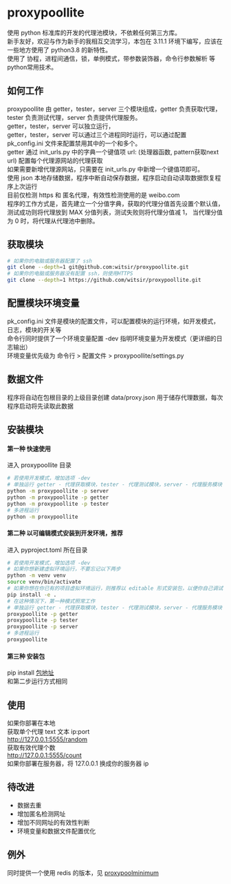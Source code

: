 # proxypoollite
使用 python 标准库的开发的代理池模块，不依赖任何第三方库。  
新手友好，欢迎与作为新手的我相互交流学习，本包在 3.11.1 环境下编写，应该在一些地方使用了 python3.8 的新特性。  
使用了 协程，进程间通信，锁，单例模式，带参数装饰器，命令行参数解析 等python常用技术。  
## 如何工作
proxypoollite 由 getter，tester，server 三个模块组成，getter 负责获取代理，tester 负责测试代理，server 负责提供代理服务。  
getter，tester，server 可以独立运行，  
getter，tester，server 可以通过三个进程同时运行，可以通过配置 pk_config.ini 文件来配置禁用其中的一个和多个。  
getter 通过 init_urls.py 中的字典一个键值项 url: (处理器函数, pattern获取next url) 配置每个代理源网站的代理获取  
如果需要新增代理源网站，只需要在 init_urls.py 中新增一个键值项即可。  
使用 json 本地存储数据，程序中断自动保存数据，程序启动自动读取数据恢复程序上次运行  
目前仅检测 https 和 匿名代理，有效性检测使用的是 weibo.com  
程序的工作方式是，首先建立一个分值字典，获取的代理分值首先设置个默认值，测试成功则将代理放到 MAX 分值列表，测试失败则将代理分值减 1，
当代理分值为 0 时，将代理从代理池中删除。
## 获取模块
```bash
# 如果你的电脑或服务器配置了 ssh
git clone --depth=1 git@github.com:witsir/proxypoollite.git
# 如果你的电脑或服务器没有配置 ssh，则使用HTTPS
git clone --depth=1 https://github.com/witsir/proxypoollite.git
```
## 配置模块环境变量
pk_config.ini 文件是模块的配置文件，可以配置模块的运行环境，如开发模式，日志，模块的开关等  
命令行同时提供了一个环境变量配置 -dev 指明环境变量为开发模式（更详细的日志输出）  
环境变量优先级为 命令行 > 配置文件 > proxypoollite/settings.py  

## 数据文件
程序将自动在包根目录的上级目录创建 data/proxy.json 用于储存代理数据，每次程序启动将先读取此数据  

## 安装模块
#### 第一种 快速使用
进入 proxypoollite 目录
```bash
# 若使用开发模式，增加选项 -dev
# 单独运行 getter - 代理获取模块，tester - 代理测试模块，server - 代理服务模块
python -m proxypoollite -p server
python -m proxypoollite -p getter
python -m proxypoollite -p tester
# 多进程运行
python -m proxypoollite
```
#### 第二种 以可编辑模式安装到开发环境，推荐
进入 pyproject.toml 所在目录
```bash
# 若使用开发模式，增加选项 -dev
# 如果你想新建虚拟环境运行，不要忘记以下两步
python -m venv venv
source venv/bin/activate
# 如果你想在你已有的项目虚拟环境运行，则推荐以 editable 形式安装包，以便你自己调试
pip install -e .
# 在这种情况下，第一种模式照常工作
# 单独运行 getter - 代理获取模块，tester - 代理测试模块，server - 代理服务模块
proxypoollite -p getter
proxypoollite -p tester
proxypoollite -p server
# 多进程运行
proxypoollite
```
#### 第三种 安装包
pip install [包地址](https://github.com/witsir/proxypoollite/releases/download/0.1.0/proxypoollite-0.1.0-py3-none-any.whl)  
和第二步运行方式相同  

## 使用
如果你部署在本地  
获取单个代理 text 文本 ip:port  
http://127.0.0.1:5555/random  
获取有效代理个数  
http://127.0.0.1:5555/count  
如果你部署在服务器，将 127.0.0.1 换成你的服务器 ip  

## 待改进
- 数据去重
- 增加匿名检测网址
- 增加不同网址的有效性判断
- 环境变量和数据文件配置优化

## 例外
同时提供一个使用 redis 的版本，见 [proxypoolminimum](https://github.com/witsir/proxy_pool_minimum)  

